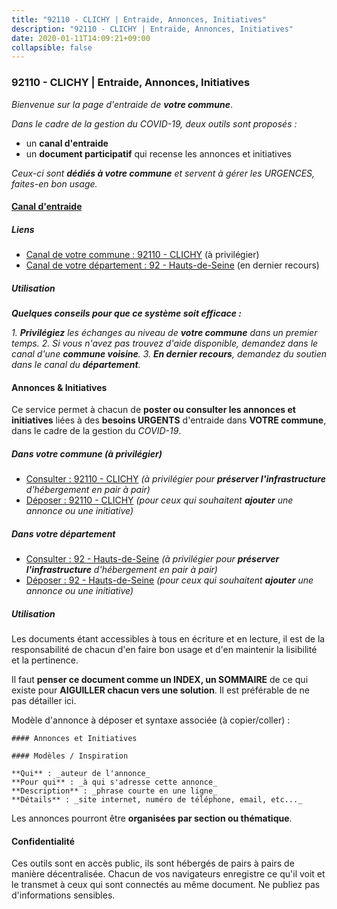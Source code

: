 ```yaml
---
title: "92110 - CLICHY | Entraide, Annonces, Initiatives"
description: "92110 - CLICHY | Entraide, Annonces, Initiatives"
date: 2020-01-11T14:09:21+09:00
collapsible: false
---
```


### 92110 - CLICHY | Entraide, Annonces, Initiatives

_Bienvenue sur la page d'entraide de **votre commune**_.

_Dans le cadre de la gestion du COVID-19, deux outils sont proposés :_

- un **canal d'entraide**
- un **document participatif** qui recense les annonces et initiatives

_Ceux-ci sont **dédiés à votre commune** et servent à gérer les URGENCES, faites-en bon usage._

#### [Canal d'entraide](https://entraide.stopcoronavirus.tech/#/channel/92110_clichy)

##### Liens

- [Canal de votre commune : 92110 	- CLICHY](https://entraide.stopcoronavirus.tech/#/channel/92110_clichy) (à privilégier)
- [Canal de votre département : 92 	- Hauts-de-Seine](https://entraide.stopcoronavirus.tech/#/channel/92_hauts-de-seine) (en dernier recours)

##### Utilisation

_**Quelques conseils pour que ce système soit efficace :**_

_1. **Privilégiez** les échanges au niveau de **votre commune** dans un premier temps._
_2. Si vous n'avez pas trouvez d'aide disponible, demandez dans le canal d'une **commune voisine**._
_3. **En dernier recours**, demandez du soutien dans le canal du **département**._

#### Annonces & Initiatives


Ce service permet à chacun de **poster ou consulter les annonces et initiatives** liées à des **besoins
URGENTS** d'entraide dans **VOTRE commune**, dans le cadre de la gestion du _COVID-19_.

##### Dans votre commune (à privilégier)

- [Consulter : 92110 	- CLICHY](https://docs.stopcoronavirus.tech/#/r/markdown/92110_clichy/4XTTM3c9dVw7v2F2BWeLu5Haq2yiowgARcVNBqea89EFA4VfZ) _(à privilégier pour **préserver l'infrastructure** d'hébergement en pair à pair)_
- [Déposer : 92110 	- CLICHY](https://docs.stopcoronavirus.tech/#/w/markdown/92110_clichy/4XTTM3c9dVw7v2F2BWeLu5Haq2yiowgARcVNBqea89EFA4VfZ-K3TgU33S4uFbHPQSuw9wTWzY52bzzq3XnTFe7EWgZUBnTNu8BU9sHynUfDenn3EmfSkXSGqNJ8Z5RD5HamcpBe298awqPfUBsu5PjoauGzxfpTRVYMwPtjpSW31itXG6D64b6fnb) _(pour ceux qui souhaitent **ajouter** une annonce ou une initiative)_

##### Dans votre département

- [Consulter : 92 	- Hauts-de-Seine](https://docs.stopcoronavirus.tech/#/r/markdown/92_hauts-de-seine/4XTTMFxApCSqdgqgJ23SEbfuzX2JaK27NrkCySZYLCmNtPSZM) _(à privilégier pour **préserver l'infrastructure** d'hébergement en pair à pair)_
- [Déposer : 92 	- Hauts-de-Seine](https://docs.stopcoronavirus.tech/#/w/markdown/92_hauts-de-seine/4XTTMFxApCSqdgqgJ23SEbfuzX2JaK27NrkCySZYLCmNtPSZM-K3TgUf65U6ofBF2STBLxktH4LTH9YWAtf764qNgjtJEgvdf4oVaDqjNPmWC1tADkfpmR8oTWxskBrYeyPBrw1hn57nPLfSfM2CoUcqwqWzZmaxPyuAoUoydYJo6fEKtMs3GnfhuH) _(pour ceux qui souhaitent **ajouter** une annonce ou une initiative)_


##### Utilisation

Les documents étant accessibles à tous en écriture et en lecture, il est de la
responsabilité de chacun d'en faire bon usage et d'en maintenir la lisibilité
et la pertinence.

Il faut **penser ce document comme un INDEX, un SOMMAIRE** de ce qui existe
pour **AIGUILLER chacun vers une solution**. Il est préférable de ne pas détailler ici.

Modèle d'annonce à déposer et syntaxe associée (à copier/coller) :

    #### Annonces et Initiatives

    #### Modèles / Inspiration

    **Qui** : _auteur de l'annonce_
    **Pour qui** : _à qui s'adresse cette annonce_
    **Description** : _phrase courte en une ligne_
    **Détails** : _site internet, numéro de téléphone, email, etc..._


Les annonces pourront être **organisées par section ou thématique**.

#### Confidentialité

Ces outils sont en accès public, ils sont hébergés de pairs à pairs de manière décentralisée.
Chacun de vos navigateurs enregistre ce qu'il voit et le transmet à ceux qui sont connectés au même document.
Ne publiez pas d'informations sensibles.
